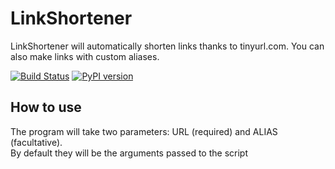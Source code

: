 <h1>LinkShortener</h1>
LinkShortener will automatically shorten links thanks to tinyurl.com. 
You can also make links with custom aliases.

[![Build Status](https://travis-ci.com/silviosanto6605/LinkShortener.svg?branch=master)](https://travis-ci.com/silviosanto6605/LinkShortener) [![PyPI version](https://badge.fury.io/py/LinkShortener.svg)](https://badge.fury.io/py/LinkShortener)

<h2>How to use</h2>
The program will take two parameters: URL (required) and ALIAS (facultative). 
<br>By default they will be the arguments passed to the script
